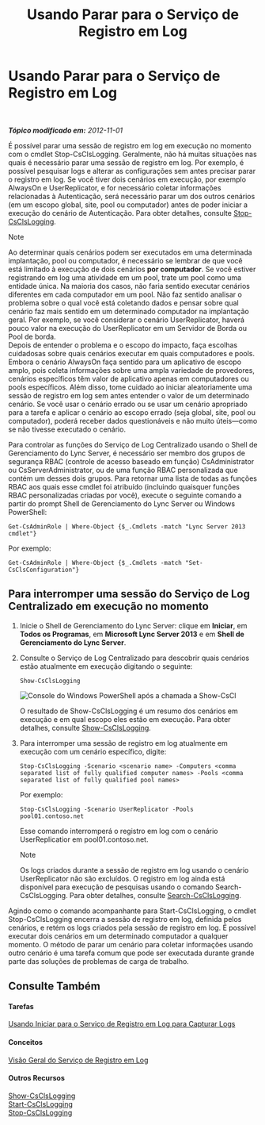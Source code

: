 ﻿---
title: Usando Parar para o Serviço de Registro em Log
TOCTitle: Usando Parar para o Serviço de Registro em Log
ms:assetid: 09ac093e-8f30-4874-84b4-12548ac8c898
ms:mtpsurl: https://technet.microsoft.com/pt-br/library/JJ687964(v=OCS.15)
ms:contentKeyID: 49886093
ms.date: 05/19/2016
mtps_version: v=OCS.15
ms.translationtype: HT
---

# Usando Parar para o Serviço de Registro em Log

 

_**Tópico modificado em:** 2012-11-01_

É possível parar uma sessão de registro em log em execução no momento com o cmdlet Stop-CsClsLogging. Geralmente, não há muitas situações nas quais é necessário parar uma sessão de registro em log. Por exemplo, é possível pesquisar logs e alterar as configurações sem antes precisar parar o registro em log. Se você tiver dois cenários em execução, por exemplo AlwaysOn e UserReplicator, e for necessário coletar informações relacionadas à Autenticação, será necessário parar um dos outros cenários (em um escopo global, site, pool ou computador) antes de poder iniciar a execução do cenário de Autenticação. Para obter detalhes, consulte [Stop-CsClsLogging](https://docs.microsoft.com/en-us/powershell/module/skype/Stop-CsClsLogging).

> [!note]  
> Ao determinar quais cenários podem ser executados em uma determinada implantação, pool ou computador, é necessário se lembrar de que você está limitado à execução de dois cenários <strong>por computador</strong>. Se você estiver registrando em log uma atividade em um pool, trate um pool como uma entidade única. Na maioria dos casos, não faria sentido executar cenários diferentes em cada computador em um pool. Não faz sentido analisar o problema sobre o qual você está coletando dados e pensar sobre qual cenário faz mais sentido em um determinado computador na implantação geral. Por exemplo, se você considerar o cenário UserReplicator, haverá pouco valor na execução do UserReplicator em um Servidor de Borda ou Pool de borda.<br />Depois de entender o problema e o escopo do impacto, faça escolhas cuidadosas sobre quais cenários executar em quais computadores e pools. Embora o cenário AlwaysOn faça sentido para um aplicativo de escopo amplo, pois coleta informações sobre uma ampla variedade de provedores, cenários específicos têm valor de aplicativo apenas em computadores ou pools específicos. Além disso, tome cuidado ao iniciar aleatoriamente uma sessão de registro em log sem antes entender o valor de um determinado cenário. Se você usar o cenário errado ou se usar um cenário apropriado para a tarefa e aplicar o cenário ao escopo errado (seja global, site, pool ou computador), poderá receber dados questionáveis e não muito úteis—como se não tivesse executado o cenário.

Para controlar as funções do Serviço de Log Centralizado usando o Shell de Gerenciamento do Lync Server, é necessário ser membro dos grupos de segurança RBAC (controle de acesso baseado em função) CsAdministrator ou CsServerAdministrator, ou de uma função RBAC personalizada que contém um desses dois grupos. Para retornar uma lista de todas as funções RBAC aos quais esse cmdlet foi atribuído (incluindo quaisquer funções RBAC personalizadas criadas por você), execute o seguinte comando a partir do prompt Shell de Gerenciamento do Lync Server ou Windows PowerShell:

    Get-CsAdminRole | Where-Object {$_.Cmdlets -match "Lync Server 2013 cmdlet"}

Por exemplo:

    Get-CsAdminRole | Where-Object {$_.Cmdlets -match "Set-CsClsConfiguration"}

## Para interromper uma sessão do Serviço de Log Centralizado em execução no momento

1.  Inicie o Shell de Gerenciamento do Lync Server: clique em **Iniciar**, em **Todos os Programas**, em **Microsoft Lync Server 2013** e em **Shell de Gerenciamento do Lync Server**.

2.  Consulte o Serviço de Log Centralizado para descobrir quais cenários estão atualmente em execução digitando o seguinte:
    
        Show-CsClsLogging
    
    ![Console do Windows PowerShell após a chamada a Show-CsCl](images/JJ687964.eb190c32-529c-4277-a731-52c47d22d8fa(OCS.15).jpg "Console do Windows PowerShell após a chamada a Show-CsCl")
    
    O resultado de Show-CsClsLogging é um resumo dos cenários em execução e em qual escopo eles estão em execução. Para obter detalhes, consulte [Show-CsClsLogging](https://docs.microsoft.com/en-us/powershell/module/skype/Show-CsClsLogging).

3.  Para interromper uma sessão de registro em log atualmente em execução com um cenário específico, digite:
    
        Stop-CsClsLogging -Scenario <scenario name> -Computers <comma separated list of fully qualified computer names> -Pools <comma separated list of fully qualified pool names>
    
    Por exemplo:
    
        Stop-CsClsLogging -Scenario UserReplicator -Pools pool01.contoso.net
    
    Esse comando interromperá o registro em log com o cenário UserReplicatior em pool01.contoso.net.
    
    > [!note]  
    > Os logs criados durante a sessão de registro em log usando o cenário UserReplicator não são excluídos. O registro em log ainda está disponível para execução de pesquisas usando o comando Search-CsClsLogging. Para obter detalhes, consulte <a href="https://docs.microsoft.com/en-us/powershell/module/skype/Search-CsClsLogging">Search-CsClsLogging</a>.

Agindo como o comando acompanhante para Start-CsClsLogging, o cmdlet Stop-CsClsLogging encerra a sessão de registro em log, definida pelos cenários, e retém os logs criados pela sessão de registro em log. É possível executar dois cenários em um determinado computador a qualquer momento. O método de parar um cenário para coletar informações usando outro cenário é uma tarefa comum que pode ser executada durante grande parte das soluções de problemas de carga de trabalho.

## Consulte Também

#### Tarefas

[Usando Iniciar para o Serviço de Registro em Log para Capturar Logs](lync-server-2013-using-start-for-the-centralized-logging-service-to-capture-logs.md)  

#### Conceitos

[Visão Geral do Serviço de Registro em Log](lync-server-2013-overview-of-the-centralized-logging-service.md)  

#### Outros Recursos

[Show-CsClsLogging](https://docs.microsoft.com/en-us/powershell/module/skype/Show-CsClsLogging)  
[Start-CsClsLogging](https://docs.microsoft.com/en-us/powershell/module/skype/Start-CsClsLogging)  
[Stop-CsClsLogging](https://docs.microsoft.com/en-us/powershell/module/skype/Stop-CsClsLogging)

